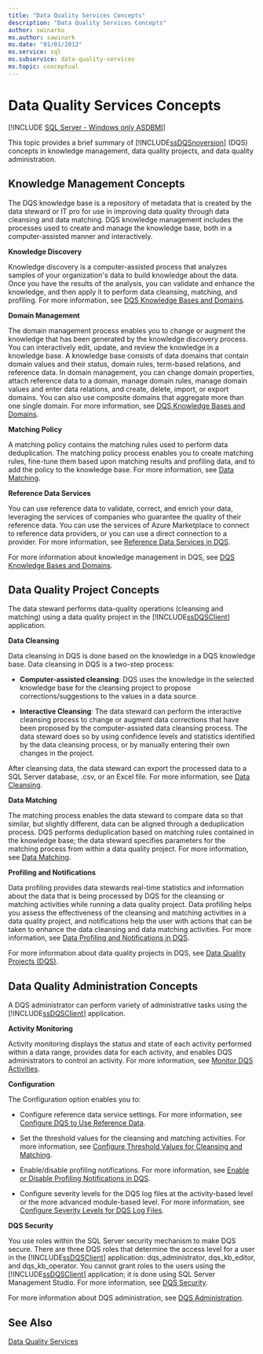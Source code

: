 ```yaml
---
title: "Data Quality Services Concepts"
description: "Data Quality Services Concepts"
author: swinarko
ms.author: sawinark
ms.date: "01/01/2012"
ms.service: sql
ms.subservice: data-quality-services
ms.topic: conceptual
---
```

# Data Quality Services Concepts

[!INCLUDE [SQL Server - Windows only ASDBMI](../includes/applies-to-version/sqlserver.md)]

  This topic provides a brief summary of [!INCLUDE[ssDQSnoversion](../includes/ssdqsnoversion-md.md)] (DQS) concepts in knowledge management, data quality projects, and data quality administration.  
  
##  <a name="Knowledge"></a> Knowledge Management Concepts  
 The DQS knowledge base is a repository of metadata that is created by the data steward or IT pro for use in improving data quality through data cleansing and data matching. DQS knowledge management includes the processes used to create and manage the knowledge base, both in a computer-assisted manner and interactively.  
  
 **Knowledge Discovery**  
  
 Knowledge discovery is a computer-assisted process that analyzes samples of your organization's data to build knowledge about the data. Once you have the results of the analysis, you can validate and enhance the knowledge, and then apply it to perform data cleansing, matching, and profiling. For more information, see [DQS Knowledge Bases and Domains](../data-quality-services/dqs-knowledge-bases-and-domains.md).  
  
 **Domain Management**  
  
 The domain management process enables you to change or augment the knowledge that has been generated by the knowledge discovery process. You can interactively edit, update, and review the knowledge in a knowledge base. A knowledge base consists of data domains that contain domain values and their status, domain rules, term-based relations, and reference data. In domain management, you can change domain properties, attach reference data to a domain, manage domain rules, manage domain values and enter data relations, and create, delete, import, or export domains. You can also use composite domains that aggregate more than one single domain. For more information, see [DQS Knowledge Bases and Domains](../data-quality-services/dqs-knowledge-bases-and-domains.md).  
  
 **Matching Policy**  
  
 A matching policy contains the matching rules used to perform data deduplication. The matching policy process enables you to create matching rules, fine-tune them based upon matching results and profiling data, and to add the policy to the knowledge base. For more information, see [Data Matching](../data-quality-services/data-matching.md).  
  
 **Reference Data Services**  
  
 You can use reference data to validate, correct, and enrich your data, leveraging the services of companies who guarantee the quality of their reference data. You can use the services of Azure Marketplace to connect to reference data providers, or you can use a direct connection to a provider. For more information, see [Reference Data Services in DQS](../data-quality-services/reference-data-services-in-dqs.md).  
  
 For more information about knowledge management in DQS, see [DQS Knowledge Bases and Domains](../data-quality-services/dqs-knowledge-bases-and-domains.md).  
  
##  <a name="Projects"></a> Data Quality Project Concepts  
 The data steward performs data-quality operations (cleansing and matching) using a data quality project in the [!INCLUDE[ssDQSClient](../includes/ssdqsclient-md.md)] application.  
  
 **Data Cleansing**  
  
 Data cleansing in DQS is done based on the knowledge in a DQS knowledge base. Data cleansing in DQS is a two-step process:  
  
-   **Computer-assisted cleansing**: DQS uses the knowledge in the selected knowledge base for the cleansing project to propose corrections/suggestions to the values in a data source.  
  
-   **Interactive Cleansing**: The data steward can perform the interactive cleansing process to change or augment data corrections that have been proposed by the computer-assisted data cleansing process. The data steward does so by using confidence levels and statistics identified by the data cleansing process, or by manually entering their own changes in the project.  
  
 After cleansing data, the data steward can export the processed data to a SQL Server database, .csv, or an Excel file. For more information, see [Data Cleansing](../data-quality-services/data-cleansing.md).  
  
 **Data Matching**  
  
 The matching process enables the data steward to compare data so that similar, but slightly different, data can be aligned through a deduplication process. DQS performs deduplication based on matching rules contained in the knowledge base; the data steward specifies parameters for the matching process from within a data quality project. For more information, see [Data Matching](../data-quality-services/data-matching.md).  
  
 **Profiling and Notifications**  
  
 Data profiling provides data stewards real-time statistics and information about the data that is being processed by DQS for the cleansing or matching activities while running a data quality project. Data profiling helps you assess the effectiveness of the cleansing and matching activities in a data quality project, and notifications help the user with actions that can be taken to enhance the data cleansing and data matching activities. For more information, see [Data Profiling and Notifications in DQS](../data-quality-services/data-profiling-and-notifications-in-dqs.md).  
  
 For more information about data quality projects in DQS, see [Data Quality Projects &#40;DQS&#41;](../data-quality-services/data-quality-projects-dqs.md).  
  
##  <a name="Admin"></a> Data Quality Administration Concepts  
 A DQS administrator can perform variety of administrative tasks using the [!INCLUDE[ssDQSClient](../includes/ssdqsclient-md.md)] application.  
  
 **Activity Monitoring**  
  
 Activity monitoring displays the status and state of each activity performed within a data range, provides data for each activity, and enables DQS administrators to control an activity. For more information, see [Monitor DQS Activities](../data-quality-services/monitor-dqs-activities.md).  
  
 **Configuration**  
  
 The Configuration option enables you to:  
  
-   Configure reference data service settings. For more information, see [Configure DQS to Use Reference Data](../data-quality-services/configure-dqs-to-use-reference-data.md).  
  
-   Set the threshold values for the cleansing and matching activities. For more information, see [Configure Threshold Values for Cleansing and Matching](../data-quality-services/configure-threshold-values-for-cleansing-and-matching.md).  
  
-   Enable/disable profiling notifications. For more information, see [Enable or Disable Profiling Notifications in DQS](../data-quality-services/enable-or-disable-profiling-notifications-in-dqs.md).  
  
-   Configure severity levels for the DQS log files at the activity-based level or the more advanced module-based level. For more information, see [Configure Severity Levels for DQS Log Files](../data-quality-services/configure-severity-levels-for-dqs-log-files.md).  
  
 **DQS Security**  
  
 You use roles within the SQL Server security mechanism to make DQS secure. There are three DQS roles that determine the access level for a user in the [!INCLUDE[ssDQSClient](../includes/ssdqsclient-md.md)] application: dqs_administrator, dqs_kb_editor, and dqs_kb_operator. You cannot grant roles to the users using the [!INCLUDE[ssDQSClient](../includes/ssdqsclient-md.md)] application; it is done using SQL Server Management Studio. For more information, see [DQS Security](../data-quality-services/dqs-security.md).  
  
 For more information about DQS administration, see [DQS Administration](../data-quality-services/dqs-administration.md).  
  
## See Also  
 [Data Quality Services](../data-quality-services/data-quality-services.md)  
  
  
